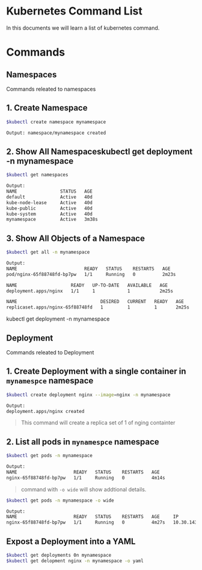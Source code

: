 # Kubernetes Command List

In this documents we will learn a list of kubernetes command.

# Commands

## Namespaces
Commands releated to namespaces


## 1. Create Namespace
```sh
$kubectl create namespace mynamespace
```
```sh
Output: namespace/mynamespace created
```

## 2. Show All Namespaceskubectl get deployment -n mynamespace
```sh
$kubectl get namespaces
```
```sh
Output: 
NAME                STATUS   AGE
default             Active   40d
kube-node-lease     Active   40d
kube-public         Active   40d
kube-system         Active   40d
mynamespace         Active   3m38s
```
## 3. Show All Objects of a Namespace

```sh
$kubectl get all -n mynamespace
```
```sh
Output:
NAME                         READY   STATUS    RESTARTS   AGE
pod/nginx-65f88748fd-bp7pw   1/1     Running   0          2m23s

NAME                    READY   UP-TO-DATE   AVAILABLE   AGE
deployment.apps/nginx   1/1     1            1           2m25s

NAME                               DESIRED   CURRENT   READY   AGE
replicaset.apps/nginx-65f88748fd   1         1         1       2m25s

```

kubectl get deployment -n mynamespace
## Deployment
Commands releated to Deployment


## 1. Create Deployment with a single container in `mynamespce` namespace
```sh
$kubectl create deployment nginx --image=nginx -n mynamespace
```
```sh
Output:
deployment.apps/nginx created
```
> This command will create a replica set of 1 of nging containter

## 2. List all pods in `mynamespce` namespace
```sh
$kubectl get pods -n mynamespace
```
```sh
Output:
NAME                     READY   STATUS    RESTARTS   AGE
nginx-65f88748fd-bp7pw   1/1     Running   0          4m14s

```
> command with `-o wide` will show addtional details.
```sh
$kubectl get pods -n mynamespace -o wide
```
```sh
Output:
NAME                     READY   STATUS    RESTARTS   AGE     IP              NODE                            NOMINATED NODE   READINESS GATES
nginx-65f88748fd-bp7pw   1/1     Running   0          4m27s   10.30.143.253   ip-10-30-136-116.ec2.internal   <none>           <none>
```

## Expost a Deployment into a YAML
```sh
$kubectl get deployments 0n mynamespace
$kubectl get delopment nginx -n mynamespace -o yaml
```
